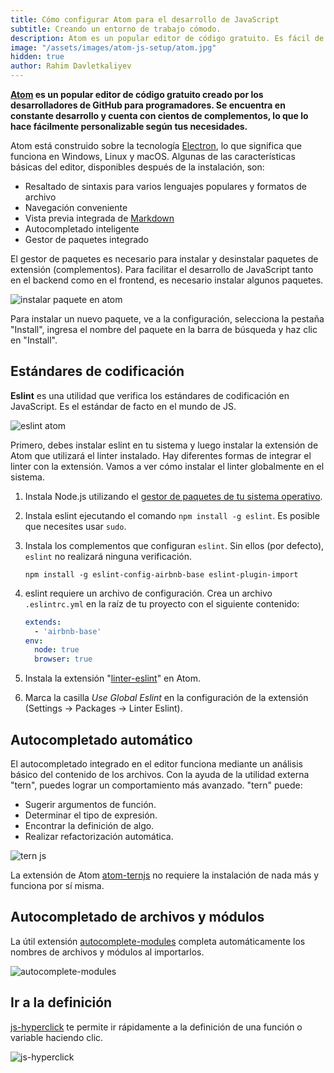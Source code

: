 ```yaml
---
title: Cómo configurar Atom para el desarrollo de JavaScript
subtitle: Creando un entorno de trabajo cómodo.
description: Atom es un popular editor de código gratuito. Es fácil de configurar y ampliar para diferentes tareas y condiciones.
image: "/assets/images/atom-js-setup/atom.jpg"
hidden: true
author: Rahim Davletkaliyev
---
```


**[Atom](https://atom.io/) es un popular editor de código gratuito creado por los desarrolladores de GitHub para programadores. Se encuentra en constante desarrollo y cuenta con cientos de complementos, lo que lo hace fácilmente personalizable según tus necesidades.**

Atom está construido sobre la tecnología [Electron](https://www.electronjs.org/es/), lo que significa que funciona en Windows, Linux y macOS. Algunas de las características básicas del editor, disponibles después de la instalación, son:

- Resaltado de sintaxis para varios lenguajes populares y formatos de archivo
- Navegación conveniente
- Vista previa integrada de [Markdown](https://markdown.es/)
- Autocompletado inteligente
- Gestor de paquetes integrado

<Banner name="profession-frontend" />

El gestor de paquetes es necesario para instalar y desinstalar paquetes de extensión (complementos). Para facilitar el desarrollo de JavaScript tanto en el backend como en el frontend, es necesario instalar algunos paquetes.

![instalar paquete en atom](/assets/images/atom-js-setup/eslint.png)

Para instalar un nuevo paquete, ve a la configuración, selecciona la pestaña "Install", ingresa el nombre del paquete en la barra de búsqueda y haz clic en "Install".

## Estándares de codificación

**Eslint** es una utilidad que verifica los estándares de codificación en JavaScript. Es el estándar de facto en el mundo de JS.

![eslint atom](/assets/images/atom-js-setup/eslint-atom.png)

Primero, debes instalar eslint en tu sistema y luego instalar la extensión de Atom que utilizará el linter instalado. Hay diferentes formas de integrar el linter con la extensión. Vamos a ver cómo instalar el linter globalmente en el sistema.

1. Instala Node.js utilizando el [gestor de paquetes de tu sistema operativo](https://nodejs.org/en/download/package-manager/).
2. Instala eslint ejecutando el comando `npm install -g eslint`. Es posible que necesites usar `sudo`.
3. Instala los complementos que configuran `eslint`. Sin ellos (por defecto), `eslint` no realizará ninguna verificación.
	```shell
	npm install -g eslint-config-airbnb-base eslint-plugin-import
	```
4. eslint requiere un archivo de configuración. Crea un archivo `.eslintrc.yml` en la raíz de tu proyecto con el siguiente contenido:

	```yml
	extends:
	  - 'airbnb-base'
	env:
	  node: true
	  browser: true
	```
5. Instala la extensión "[linter-eslint](https://atom.io/packages/linter-eslint)" en Atom.
6. Marca la casilla *Use Global Eslint* en la configuración de la extensión (Settings -> Packages -> Linter Eslint).

## Autocompletado automático

El autocompletado integrado en el editor funciona mediante un análisis básico del contenido de los archivos. Con la ayuda de la utilidad externa "tern", puedes lograr un comportamiento más avanzado. "tern" puede:

- Sugerir argumentos de función.
- Determinar el tipo de expresión.
- Encontrar la definición de algo.
- Realizar refactorización automática.

![tern js](/assets/images/atom-js-setup/tern.png)

La extensión de Atom [atom-ternjs](https://atom.io/packages/atom-ternjs) no requiere la instalación de nada más y funciona por sí misma.

## Autocompletado de archivos y módulos

La útil extensión [autocomplete-modules](https://atom.io/packages/autocomplete-modules) completa automáticamente los nombres de archivos y módulos al importarlos.

![autocomplete-modules](/assets/images/atom-js-setup/autocomplete-modules.gif)

## Ir a la definición

[js-hyperclick](https://atom.io/packages/js-hyperclick) te permite ir rápidamente a la definición de una función o variable haciendo clic.

![js-hyperclick](/assets/images/atom-js-setup/js_hyperclick.png)
